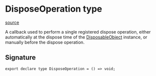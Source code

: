 # DisposeOperation type

[source](https://developers.meta.com/horizon-worlds/reference/2.0.0/core_disposeoperation)

A callback used to perform a single registered dispose operation, either automatically at the dispose time of the [DisposableObject](/horizon-worlds/reference/2.0.0/core_disposableobject) instance, or manually before the dispose operation.

## Signature

```
export declare type DisposeOperation = () => void;
```